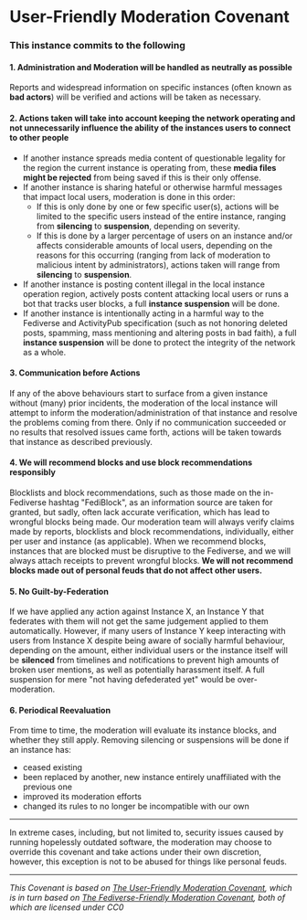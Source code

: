 # User-Friendly Moderation Covenant

### This instance commits to the following

#### 1. Administration and Moderation will be handled as neutrally as possible
Reports and widespread information on specific instances (often known as **bad actors**) will be verified
and actions will be taken as necessary.

#### 2. Actions taken will take into account keeping the network operating and not unnecessarily influence the ability of the instances users to connect to other people
* If another instance spreads media content of questionable legality for the region the current instance
  is operating from, these **media files might be rejected** from being saved if this is their only offense.
* If another instance is sharing hateful or otherwise harmful messages that impact local users, moderation is done in this order:
  * If this is only done by one or few specific user(s), actions will be limited to the specific users instead of the entire instance, ranging from **silencing** to **suspension**, depending on severity.
  * If this is done by a larger percentage of users on an instance and/or affects considerable amounts of local users, depending on the reasons for this occurring (ranging from lack of moderation to malicious intent by administrators), actions taken will range from **silencing** to **suspension**.
* If another instance is posting content illegal in the local instance operation region, actively posts content
  attacking local users or runs a bot that tracks user blocks, a full **instance suspension** will be done.
* If another instance is intentionally acting in a harmful way to the Fediverse and ActivityPub specification (such as not honoring deleted posts, spamming, mass mentioning and altering posts in bad faith), a full **instance suspension** will be done to protect the integrity of the network as a whole.
  
#### 3. Communication before Actions
If any of the above behaviours start to surface from a given instance without (many) prior incidents, the moderation of the local instance will attempt
to inform the moderation/administration of that instance and resolve the problems coming from there. Only if no communication succeeded or no results that resolved issues came forth, actions will be taken towards that instance as described previously.
  
#### 4. We will recommend blocks and use block recommendations responsibly
Blocklists and block recommendations, such as those made on the in-Fediverse hashtag "FediBlock", as an information source are taken for granted, but sadly, often lack accurate verification, which has lead to wrongful blocks being made. Our moderation team will always verify claims made by reports, blocklists and block recommendations, individually, either per user and instance (as applicable). When we recommend blocks, instances that are blocked must be disruptive to the Fediverse, and we will always attach receipts to prevent wrongful blocks. **We will not recommend blocks made out of personal feuds that do not affect other users.**

#### 5. No Guilt-by-Federation
If we have applied any action against Instance X, an Instance Y that federates with them will not get the same judgement applied to them automatically. However, if many users of Instance Y keep interacting with users from Instance X despite being aware of socially harmful behaviour, depending on the amount, either individual users or the instance itself will be **silenced** from timelines and notifications to prevent high amounts of broken user mentions, as well as potentially harassment itself. A full suspension for mere "not having defederated yet" would be over-moderation.

#### 6. Periodical Reevaluation
From time to time, the moderation will evaluate its instance blocks, and whether they still apply. Removing silencing or suspensions will be done if an instance has:
* ceased existing
* been replaced by another, new instance entirely unaffiliated with the previous one
* improved its moderation efforts
* changed its rules to no longer be incompatible with our own

---

In extreme cases, including, but not limited to, security issues caused by running hopelessly outdated software, the moderation may choose to override this covenant and take actions under their own discretion, however, this exception is not to be abused for things like personal feuds.

---

_This Covenant is based on [The User-Friendly Moderation Covenant](https://github.com/kescherCode/user-friendly-moderation-covenant), which is in turn based on [The Fediverse-Friendly Moderation Covenant](https://github.com/pixeldesu/fediverse-friendly-moderation-covenant), both of which are licensed under CC0_
